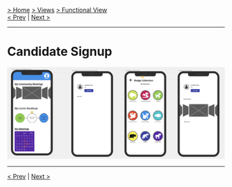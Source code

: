[> Home](../../README.md) [> Views](../README.md)  [> Functional View](README.md)  
[< Prev](../README.md)  |  [Next >](../4.2.EventStorming/README.md)

---
# Candidate Signup

<img src="../../assets/images/design-screen-mobile-candidate.png" alt="Design screen Mobile Candidate">


---
[< Prev](../README.md)  |  [Next >](../4.2.EventStorming/README.md)
